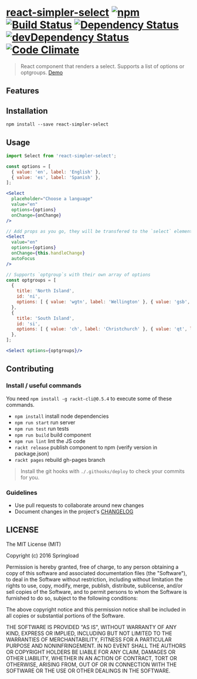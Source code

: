 [react-simpler-select](https://springload.github.io/react-simpler-select/) [![npm](https://img.shields.io/npm/v/react-simpler-select.svg)](https://www.npmjs.com/package/react-simpler-select) [![Build Status](https://travis-ci.org/springload/react-simpler-select.svg?branch=master)](https://travis-ci.org/springload/react-simpler-select) [![Dependency Status](https://david-dm.org/springload/react-simpler-select.svg)](https://david-dm.org/springload/react-simpler-select) [![devDependency Status](https://david-dm.org/springload/react-simpler-select/dev-status.svg)](https://david-dm.org/springload/react-simpler-select#info=devDependencies) [![Code Climate](https://codeclimate.com/github/springload/react-simpler-select/badges/gpa.svg)](https://codeclimate.com/github/springload/react-simpler-select)
===================

> React component that renders a select. Supports a list of options or optgroups. [Demo](https://springload.github.io/react-simpler-select/)

## Features

## Installation

`npm install --save react-simpler-select`

## Usage

```jsx
import Select from 'react-simpler-select';

const options = [
  { value: 'en', label: 'English' },
  { value: 'es', label: 'Spanish' },
];

<Select
  placeholder="Choose a language"
  value="en"
  options={options}
  onChange={onChange}
/>

// Add props as you go, they will be transfered to the `select` element.
<Select
  value="en"
  options={options}
  onChange={this.handleChange}
  autoFocus
/>

// Supports `optgroup`s with their own array of options
const optgroups = [
  {
    title: 'North Island',
    id: 'ni',
    options: [ { value: 'wgtn', label: 'Wellington' }, { value: 'gsb', label: 'Gisbourne' } ]
  },
  {
    title: 'South Island',
    id: 'si',
    options: [ { value: 'ch', label: 'Christchurch' }, { value: 'qt', label: 'Queenstown' } ]
  },
];

<Select options={optgroups}/>
```

## Contributing

### Install / useful commands

You need `npm install -g rackt-cli@0.5.4` to execute some of these commands.

- `npm install` install node dependencies
- `npm run start` run server
- `npm run test` run tests
- `npm run build` build component
- `npm run lint` lint the JS code
- `rackt release` publish component to npm (verify version in package.json)
- `rackt pages` rebuild gh-pages branch

> Install the git hooks with `./.githooks/deploy` to check your commits for you.

### Guidelines

- Use pull requests to collaborate around new changes
- Document changes in the project's [CHANGELOG](CHANGELOG.md)

## LICENSE

The MIT License (MIT)

Copyright (c) 2016 Springload

Permission is hereby granted, free of charge, to any person obtaining a copy
of this software and associated documentation files (the "Software"), to deal
in the Software without restriction, including without limitation the rights
to use, copy, modify, merge, publish, distribute, sublicense, and/or sell
copies of the Software, and to permit persons to whom the Software is
furnished to do so, subject to the following conditions:

The above copyright notice and this permission notice shall be included in all
copies or substantial portions of the Software.

THE SOFTWARE IS PROVIDED "AS IS", WITHOUT WARRANTY OF ANY KIND, EXPRESS OR
IMPLIED, INCLUDING BUT NOT LIMITED TO THE WARRANTIES OF MERCHANTABILITY,
FITNESS FOR A PARTICULAR PURPOSE AND NONINFRINGEMENT. IN NO EVENT SHALL THE
AUTHORS OR COPYRIGHT HOLDERS BE LIABLE FOR ANY CLAIM, DAMAGES OR OTHER
LIABILITY, WHETHER IN AN ACTION OF CONTRACT, TORT OR OTHERWISE, ARISING FROM,
OUT OF OR IN CONNECTION WITH THE SOFTWARE OR THE USE OR OTHER DEALINGS IN THE
SOFTWARE.



